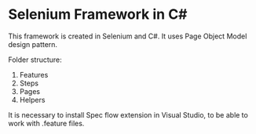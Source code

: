 # Selenium Framework in C#
This framework is created in Selenium and C#. It uses Page Object Model design pattern.

Folder structure:
1. Features
2. Steps
3. Pages
4. Helpers

It is necessary to install Spec flow extension in Visual Studio, to be able to work with .feature files. 
